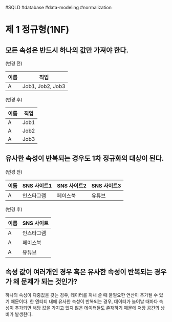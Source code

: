 #SQLD #database #data-modeling #normalization 

# 제 1 정규형(1NF)

## 모든 속성은 반드시 하나의 값만 가져야 한다.

(변경 전)

| 이름 | 직업             |
| ---- | ---------------- |
| A    | Job1, Job2, Job3 |

(변경 후)

| 이름 | 직업 |
| ---- | ---- |
| A    | Job1 |
| A    | Job2 |
| A    | Job3 |

## 유사한 속성이 반복되는 경우도 1차 정규화의 대상이 된다.

(변경 전)

| 이름 | SNS 사이트1 | SNS 사이트2 | SNS 사이트3 |
| ---- | ----------- | ----------- | ----------- |
| A    | 인스타그램  | 페이스북    | 유튜브      |

(변경 후)

| 이름 | SNS 사이트 |
| ---- | ---------- |
| A    | 인스타그램 |
| A    | 페이스북   |
| A    | 유튜브     |

## 속성 값이 여러개인 경우 혹은 유사한 속성이 반복되는 경우가 왜 문제가 되는 것인가?

하나의 속성이 다중값을 갖는 경우, 데이터를 꺼내 쓸 때 불필요한 연산이 추가될 수 있기 때문이다.
한 엔티티 내에 유사한 속성이 반복되는 경우, 데이터가 늘어날 때마다 속성이 추가되면 해당 값을 가지고 있지 않은 데이터들도 존재하기 때문에 저장 공간의 낭비가 발생한다.
